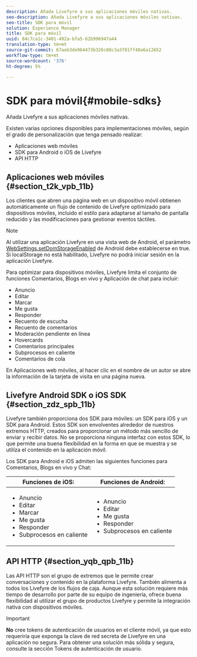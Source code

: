 ```yaml
---
description: Añada Livefyre a sus aplicaciones móviles nativas.
seo-description: Añada Livefyre a sus aplicaciones móviles nativas.
seo-title: SDK para móvil
solution: Experience Manager
title: SDK para móvil
uuid: 84c7ca1c-3401-492a-bfa5-62b996947a44
translation-type: tm+mt
source-git-commit: 67aeb3de964473b326c88c3a3f81ff48a6a12652
workflow-type: tm+mt
source-wordcount: '376'
ht-degree: 5%

---
```



# SDK para móvil{#mobile-sdks}

Añada Livefyre a sus aplicaciones móviles nativas.

Existen varias opciones disponibles para implementaciones móviles, según el grado de personalización que tenga pensado realizar:

* Aplicaciones web móviles
* SDK para Android o iOS de Livefyre
* API HTTP

## Aplicaciones web móviles {#section_t2k_vpb_11b}

Los clientes que abren una página web en un dispositivo móvil obtienen automáticamente un flujo de contenido de Livefyre optimizado para dispositivos móviles, incluido el estilo para adaptarse al tamaño de pantalla reducido y las modificaciones para gestionar eventos táctiles.

>[!NOTE]
>
>Al utilizar una aplicación Livefyre en una vista web de Android, el parámetro [WebSettings.setDomStorageEnabled](https://developer.android.com/reference/android/webkit/WebSettings.html) de Android debe establecerse en true. Si localStorage no está habilitado, Livefyre no podrá iniciar sesión en la aplicación Livefyre.

Para optimizar para dispositivos móviles, Livefyre limita el conjunto de funciones Comentarios, Blogs en vivo y Aplicación de chat para incluir:

* Anuncio
* Editar 
* Marcar
* Me gusta
* Responder
* Recuento de escucha
* Recuento de comentarios
* Moderación pendiente en línea
* Hovercards
* Comentarios principales
* Subprocesos en caliente
* Comentarios de cola

En Aplicaciones web móviles, al hacer clic en el nombre de un autor se abre la información de la tarjeta de visita en una página nueva.

## Livefyre Android SDK o iOS SDK {#section_zdz_spb_11b}

Livefyre también proporciona dos SDK para móviles: un SDK para iOS y un SDK para Android. Estos SDK son envolventes alrededor de nuestros extremos HTTP, creados para proporcionar un método más sencillo de enviar y recibir datos. No se proporciona ninguna interfaz con estos SDK, lo que permite una buena flexibilidad en la forma en que se muestra y se utiliza el contenido en la aplicación móvil.

Los SDK para Android e iOS admiten las siguientes funciones para Comentarios, Blogs en vivo y Chat:

| Funciones de iOS: | Funciones de Android: |
|--- |--- |
| <ul><li> Anuncio </li><li>Editar  </li><li>Marcar </li><li>Me gusta </li><li>Responder </li><li>Subprocesos en caliente</li></ul> | <ul><li>Anuncio </li><li>Editar  </li><li>Me gusta </li><li>Responder </li><li>Subprocesos en caliente</li></ul> |

## API HTTP {#section_yqb_qpb_11b}

Las API HTTP son el grupo de extremos que le permite crear conversaciones y contenido en la plataforma Livefyre. También alimenta a todos los Livefyre de los flujos de caja. Aunque esta solución requiere más tiempo de desarrollo por parte de su equipo de ingeniería, ofrece buena flexibilidad al utilizar el grupo de productos Livefyre y permite la integración nativa con dispositivos móviles.

>[!IMPORTANT]
>
>**No** cree tokens de autenticación de usuarios en el cliente móvil, ya que esto requeriría que exponga la clave de red secreta de Livefyre en una aplicación no segura. Para obtener una solución más sólida y segura, consulte la sección Tokens de autenticación de usuario.

